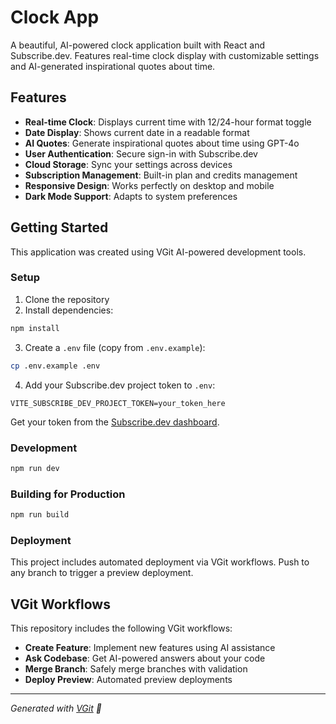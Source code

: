 # Clock App

A beautiful, AI-powered clock application built with React and Subscribe.dev. Features real-time clock display with customizable settings and AI-generated inspirational quotes about time.

## Features

- **Real-time Clock**: Displays current time with 12/24-hour format toggle
- **Date Display**: Shows current date in a readable format
- **AI Quotes**: Generate inspirational quotes about time using GPT-4o
- **User Authentication**: Secure sign-in with Subscribe.dev
- **Cloud Storage**: Sync your settings across devices
- **Subscription Management**: Built-in plan and credits management
- **Responsive Design**: Works perfectly on desktop and mobile
- **Dark Mode Support**: Adapts to system preferences

## Getting Started

This application was created using VGit AI-powered development tools.

### Setup

1. Clone the repository
2. Install dependencies:
```bash
npm install
```

3. Create a `.env` file (copy from `.env.example`):
```bash
cp .env.example .env
```

4. Add your Subscribe.dev project token to `.env`:
```
VITE_SUBSCRIBE_DEV_PROJECT_TOKEN=your_token_here
```

Get your token from the [Subscribe.dev dashboard](https://subscribe.dev).

### Development

```bash
npm run dev
```

### Building for Production

```bash
npm run build
```

### Deployment

This project includes automated deployment via VGit workflows. Push to any branch to trigger a preview deployment.

## VGit Workflows

This repository includes the following VGit workflows:

- **Create Feature**: Implement new features using AI assistance
- **Ask Codebase**: Get AI-powered answers about your code
- **Merge Branch**: Safely merge branches with validation
- **Deploy Preview**: Automated preview deployments

---

*Generated with [VGit](https://vgit.app) 🤖*
